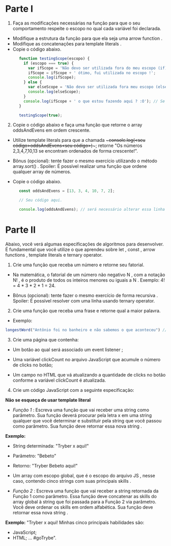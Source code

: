 # Parte I

1. Faça as modificações necessárias na função para que o seu comportamento respeite o escopo no qual cada variável foi declarada.

- Modifique a estrutura da função para que ela seja uma arrow function .
- Modifique as concatenações para template literals .
- Copie o código abaixo.

~~~ javascript
      function testingScope(escopo) {
        if (escopo === true) {
          var ifScope = 'Não devo ser utilizada fora do meu escopo (if)';
          ifScope = ifScope + ' ótimo, fui utilizada no escopo !';
          console.log(ifScope);
        } else {
          var elseScope = 'Não devo ser utilizada fora meu escopo (else)';
          console.log(elseScope);
        }
        console.log(ifScope + ' o que estou fazendo aqui ? :O'); // Se necessário esta linha pode ser removida.
      }

      testingScope(true);
~~~

2. Copie o código abaixo e faça uma função que retorne o array oddsAndEvens em ordem crescente.

- Utilize template literals para que a chamada ~~~console.log(<seu código>oddsAndEvens<seu código>)~~~; retorne "Os números 2,3,4,7,10,13 se encontram ordenados de forma crescente!".

- Bônus (opcional): tente fazer o mesmo exercício utilizando o método array.sort() . Spoiler: É possível realizar uma função que ordene qualquer array de números.

- Copie o código abaixo.

~~~ javascript
      const oddsAndEvens = [13, 3, 4, 10, 7, 2];

      // Seu código aqui.

      console.log(oddsAndEvens); // será necessário alterar essa linha 😉
~~~

# Parte II

Abaixo, você verá algumas especificações de algoritmos para desenvolver. É fundamental que você utilize o que aprendeu sobre let , const , arrow functions , template literals e ternary operator.

1. Crie uma função que receba um número e retorne seu fatorial.

  - Na matemática, o fatorial de um número não negativo N , com a notação N! , é o produto de todos os inteiros menores ou iguais a N . Exemplo: 4! = 4 * 3 * 2 * 1 = 24.

  - Bônus (opcional): tente fazer o mesmo exercício de forma recursiva . Spoiler: É possível resolver com uma linha usando ternary operator.

2. Crie uma função que receba uma frase e retorne qual a maior palavra.

- Exemplo:

~~~ javascript
longestWord("Antônio foi no banheiro e não sabemos o que aconteceu") // retorna 'aconteceu'
~~~

3. Crie uma página que contenha:

- Um botão ao qual será associado um event listener ;

- Uma variável clickCount no arquivo JavaScript que acumule o número de clicks no botão;

- Um campo no HTML que vá atualizando a quantidade de clicks no botão conforme a variável clickCount é atualizada.

4. Crie um código JavaScript com a seguinte especificação:

**Não se esqueça de usar template literal**

- _Função 1_ : Escreva uma função que vai receber uma string como parâmetro. Sua função deverá procurar pela letra x em uma string qualquer que você determinar e substituir pela string que você passou como parâmetro. Sua função deve retornar essa nova string .

**Exemplo:**

- String determinada: "Tryber x aqui!"
- Parâmetro: "Bebeto"
- Retorno: "Tryber Bebeto aqui!"

- Um array com escopo global, que é o escopo do arquivo JS , nesse caso, contendo cinco strings com suas principais skills .

- _Função 2_ : Escreva uma função que vai receber a string retornada da Função 1 como parâmetro. Essa função deve concatenar as skills do array global à string que foi passada para a Função 2 via parâmetro. Você deve ordenar os skills em ordem alfabética. Sua função deve retornar essa nova string .

**Exemplo:** "Tryber x aqui! Minhas cinco principais habilidades são:

- JavaScript;
- HTML; ... #goTrybe".
